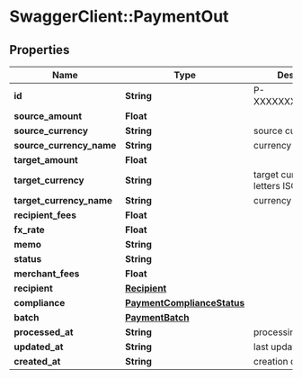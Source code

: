 # SwaggerClient::PaymentOut

## Properties
Name | Type | Description | Notes
------------ | ------------- | ------------- | -------------
**id** | **String** | P-XXXXXXXXXXXXXXXX | [optional] 
**source_amount** | **Float** |  | [optional] 
**source_currency** | **String** | source currency code | [optional] 
**source_currency_name** | **String** | currency name | [optional] 
**target_amount** | **Float** |  | [optional] 
**target_currency** | **String** | target currency code 3 letters ISO code | [optional] 
**target_currency_name** | **String** | currency name | [optional] 
**recipient_fees** | **Float** |  | [optional] 
**fx_rate** | **Float** |  | [optional] 
**memo** | **String** |  | [optional] 
**status** | **String** |  | [optional] 
**merchant_fees** | **Float** |  | [optional] 
**recipient** | [**Recipient**](Recipient.md) |  | [optional] 
**compliance** | [**PaymentComplianceStatus**](PaymentComplianceStatus.md) |  | [optional] 
**batch** | [**PaymentBatch**](PaymentBatch.md) |  | [optional] 
**processed_at** | **String** | processing date | [optional] 
**updated_at** | **String** | last update date | [optional] 
**created_at** | **String** | creation date | [optional] 


